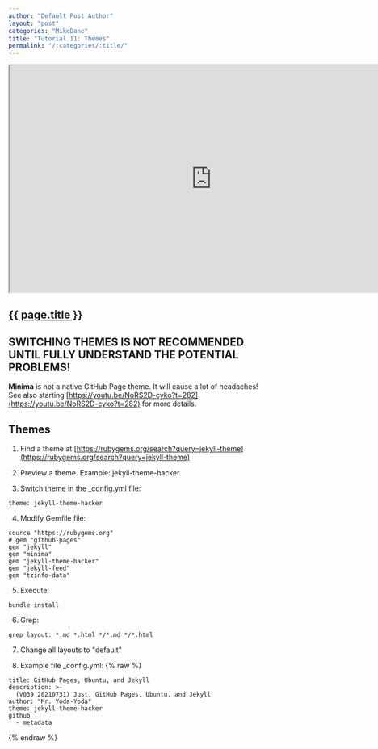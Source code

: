 ```yaml
---
author: "Default Post Author"
layout: "post"
categories: "MikeDane"
title: "Tutorial 11: Themes"
permalink: "/:categories/:title/"
---
```


<div><iframe width="800" height="450"
src="https://www.youtube.com/embed/NoRS2D-cyko">
</iframe></div>

## [{{ page.title }}](https://youtu.be/NoRS2D-cyko)

## SWITCHING THEMES IS NOT RECOMMENDED UNTIL FULLY UNDERSTAND THE POTENTIAL PROBLEMS!

**Minima** is not a native GitHub Page theme. It will cause a lot of headaches!
See also starting [https://youtu.be/NoRS2D-cyko?t=282](https://youtu.be/NoRS2D-cyko?t=282) for more details.

## Themes

1. Find a theme at 
   [https://rubygems.org/search?query=jekyll-theme](https://rubygems.org/search?query=jekyll-theme)

2. Preview a theme. Example: jekyll-theme-hacker

3. Switch theme in the _config.yml file:
```
theme: jekyll-theme-hacker
```

4. Modify Gemfile file:
```
source "https://rubygems.org"
# gem "github-pages"
gem "jekyll"
gem "minima"
gem "jekyll-theme-hacker"
gem "jekyll-feed"
gem "tzinfo-data"
```

5. Execute:
```
bundle install
```

6. Grep:
```
grep layout: *.md *.html */*.md */*.html
```

7. Change all layouts to "default"

8.  Example file _config.yml:
{% raw %}
```
title: GitHub Pages, Ubuntu, and Jekyll
description: >-
  (V039 20210731) Just, GitHub Pages, Ubuntu, and Jekyll
author: "Mr. Yoda-Yoda"
theme: jekyll-theme-hacker
github
  - metadata

```
{% endraw %}

